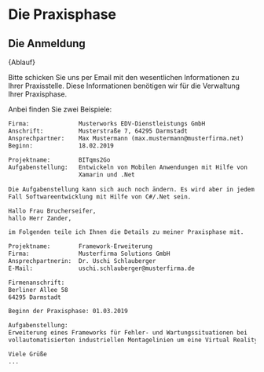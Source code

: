 # Die Praxisphase

<!-- !!! note
    **Hinweis**: Die Anforderungen sind aus Sicht des Pizzaservice beschrieben. Wenn Sie einen **eigenen Webshop** entwickeln, dann müssen Sie die Anforderungen entsprechend übertragen (bspw. kann anstelle der Bäckerseite eine Versandabteilungs- oder Kommissionierungsseite etc. erstellt werden). Die Anforderungen hinsichtlich **Aufbau und Funktionsweise gelten dann analog** für die Seiten des eigenen Webshops. -->

## Die Anmeldung

{Ablauf}

Bitte schicken Sie uns per Email mit den wesentlichen Informationen zu Ihrer Praxisstelle. Diese Informationen benötigen wir für die Verwaltung Ihrer Praxisphase.

Anbei finden Sie zwei Beispiele:

``` xml
Firma:              Musterworks EDV-Dienstleistungs GmbH
Anschrift:          Musterstraße 7, 64295 Darmstadt
Ansprechpartner:    Max Mustermann (max.mustermann@musterfirma.net)
Beginn:             18.02.2019
 
Projektname:        BITqms2Go
Aufgabenstellung:   Entwickeln von Mobilen Anwendungen mit Hilfe von 
                    Xamarin und .Net
 
Die Aufgabenstellung kann sich auch noch ändern. Es wird aber in jedem 
Fall Softwareentwicklung mit Hilfe von C#/.Net sein.
```

``` xml
Hallo Frau Brucherseifer,
hallo Herr Zander,

im Folgenden teile ich Ihnen die Details zu meiner Praxisphase mit.

Projektname:        Framework-Erweiterung 
Firma:              Musterfirma Solutions GmbH
Ansprechpartnerin:  Dr. Uschi Schlauberger
E-Mail:             uschi.schlauberger@musterfirma.de

Firmenanschrift: 
Berliner Allee 58
64295 Darmstadt

Beginn der Praxisphase: 01.03.2019

Aufgabenstellung: 
Erweiterung eines Frameworks für Fehler- und Wartungssituationen bei 
vollautomatisierten industriellen Montagelinien um eine Virtual Reality App.

Viele Grüße
...
```


